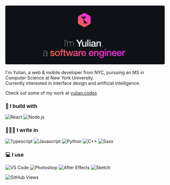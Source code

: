 [![Hello, I'm Yulian](/assets/images/header.png)](https://yulian.codes)

<!-- <span style="padding-left: 7px;"></span> -->

I'm Yulian, a web & mobile developer from NYC, pursuing an MS in Computer Science at New York University.<br/>
Currently interested in interface design and artificial intelligence.

Check out some of my work at [yulian.codes](https://yulian.codes)

### 🔨 I build with

![React](https://img.shields.io/badge/React-1f252a?style=for-the-badge&logo=react&logoColor=61DAFB)
![Node.js](https://img.shields.io/badge/Node.js-1f252a?style=for-the-badge&logo=nodedotjs&logoColor=afff6f)

### 🧑🏼‍💻 I write in

![Typescript](https://img.shields.io/badge/TypeScript-1f252a?style=for-the-badge&logo=typescript&logoColor=4b9cff)
![Javascript](https://img.shields.io/badge/JavaScript-1f252a?style=for-the-badge&logo=javascript&logoColor=ffd74b)
![Python](https://img.shields.io/badge/Python-1f252a?style=for-the-badge&logo=python&logoColor=4b9cff)
![C++](https://img.shields.io/badge/C%2B%2B-1f252a?style=for-the-badge&logo=c%2B%2B&logoColor=4bc6ff)
![Sass](https://img.shields.io/badge/Sass-1f252a?style=for-the-badge&logo=sass&logoColor=ff85de)

### 💻 I use

![VS Code](https://img.shields.io/badge/Visual_Studio_Code-1f252a?style=for-the-badge&logo=visual%20studio%20code&logoColor=4bb5ff)
![Photoshop](https://img.shields.io/badge/Adobe%20Photoshop-1f252a?style=for-the-badge&logo=Adobe%20Photoshop&logoColor=4b9cff)
![After Effects](https://img.shields.io/badge/Adobe%20after%20affects-1f252a?style=for-the-badge&logo=Adobe%20after%20effects&logoColor=CF96FD)
![Sketch](https://img.shields.io/badge/Sketch-1f252a?style=for-the-badge&logo=sketch&logoColor=ffbf5b)

![GitHub Views](https://komarev.com/ghpvc/?username=ykray&color=4b9cff&style=for-the-badge)

<!--
**ykray/ykray** is a ✨ _special_ ✨ repository because its `README.md` (this file) appears on your GitHub profile.

Here are some ideas to get you started:

- 🔭 I’m currently working on ...
- 🌱 I’m currently learning ...
- 👯 I’m looking to collaborate on ...
- 🤔 I’m looking for help with ...
- 💬 Ask me about ...
- 📫 How to reach me: ...
- 😄 Pronouns: ...
- ⚡ Fun fact: ...
-->
